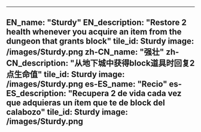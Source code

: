 ---

EN_name: "Sturdy"
EN_description: "Restore 2 health whenever you acquire an item from the dungeon that grants block"
tile_id: Sturdy
image: /images/Sturdy.png
zh-CN_name: "强壮"
zh-CN_description: "从地下城中获得block道具时回复2点生命值"
tile_id: Sturdy
image: /images/Sturdy.png
es-ES_name: "Recio"
es-ES_description: "Recupera 2 de vida cada vez que adquieras un ítem que te de block del calabozo"
tile_id: Sturdy
image: /images/Sturdy.png
---
